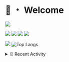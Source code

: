 # 👋 ・ Welcome
![](https://komarev.com/ghpvc/?username=Lorenzo0111)

![](https://img.shields.io/badge/Java-ED8B00?style=for-the-badge&logo=java&logoColor=white)
![](https://img.shields.io/badge/JavaScript-323330?style=for-the-badge&logo=javascript&logoColor=F7DF1E)
![](https://img.shields.io/badge/Node.js-339933?style=for-the-badge&logo=nodedotjs&logoColor=white)
![](https://img.shields.io/badge/React-20232A?style=for-the-badge&logo=react&logoColor=61DAFB)

[![](https://github-readme-stats.vercel.app/api?username=Lorenzo0111&show_icons=true&count_private=true)](https://github.com/Lorenzo0111)
![Top Langs](https://github-readme-stats.vercel.app/api/top-langs/?username=Lorenzo0111&layout=compact)

<details>
<summary>⏰ Recent Activity</summary>

<!--RECENT_ACTIVITY:start-->
1. ![issueClosed] **Issue closed:** [ZombieStriker/QualityArmory#207](https://github.com/ZombieStriker/QualityArmory/issues/207)
2. ![comment] **Commented:** [ZombieStriker/QualityArmory#207](https://github.com/ZombieStriker/QualityArmory/issues/207#issuecomment-974657945)
3. ![prMerged] **Pull request merged:** [Lorenzo0111/NodeBin#35](https://github.com/Lorenzo0111/NodeBin/pull/35)
4. ![prMerged] **Pull request merged:** [Lorenzo0111/NodeBin#34](https://github.com/Lorenzo0111/NodeBin/pull/34)
5. ![prMerged] **Pull request merged:** [Lorenzo0111/MultiLang#42](https://github.com/Lorenzo0111/MultiLang/pull/42)
6. ![prMerged] **Pull request merged:** [Lorenzo0111/MultiLang#44](https://github.com/Lorenzo0111/MultiLang/pull/44)
7. ![comment] **Commented:** [Lorenzo0111/MultiLang#44](https://github.com/Lorenzo0111/MultiLang/pull/44#issuecomment-971733435)
8. ![prMerged] **Pull request merged:** [Lorenzo0111/MultiLang#43](https://github.com/Lorenzo0111/MultiLang/pull/43)
9. ![comment] **Commented:** [Lorenzo0111/MultiLang#42](https://github.com/Lorenzo0111/MultiLang/pull/42#issuecomment-971733224)
10. ![prMerged] **Pull request merged:** [Lorenzo0111/NodeBin#33](https://github.com/Lorenzo0111/NodeBin/pull/33)
<!--RECENT_ACTIVITY:end-->


<!--RECENT_ACTIVITY:last_update-->
Last Updated: Monday, November 22nd, 2021, 12:38:36 AM
<!--RECENT_ACTIVITY:last_update_end-->
</details>

[issueOpened]: https://cdn.jsdelivr.net/gh/Readme-Workflows/Readme-Icons@main/icons/octicons/IssueOpenedOld.svg
[issueClosed]: https://cdn.jsdelivr.net/gh/Readme-Workflows/Readme-Icons@main/icons/octicons/IssueClosedOld.svg

[prOpened]: https://cdn.jsdelivr.net/gh/Readme-Workflows/Readme-Icons@main/icons/octicons/PullRequestOpened.svg
[prClosed]: https://cdn.jsdelivr.net/gh/Readme-Workflows/Readme-Icons@main/icons/octicons/PullRequestClosed.svg
[prMerged]: https://cdn.jsdelivr.net/gh/Readme-Workflows/Readme-Icons@main/icons/octicons/PullRequestMerged.svg

[comment]: https://cdn.jsdelivr.net/gh/Readme-Workflows/Readme-Icons@main/icons/octicons/Comment.svg

[changesRequested]: https://cdn.jsdelivr.net/gh/Readme-Workflows/Readme-Icons@main/icons/octicons/RequestedChanges.svg
[approved]: https://cdn.jsdelivr.net/gh/Readme-Workflows/Readme-Icons@main/icons/octicons/ApprovedChanges.svg

[repoCreated]: https://cdn.jsdelivr.net/gh/Readme-Workflows/Readme-Icons@main/icons/octicons/Repository.svg
[release]: https://cdn.jsdelivr.net/gh/Readme-Workflows/Readme-Icons@main/icons/octicons/Release.svg
[star]: https://cdn.jsdelivr.net/gh/Readme-Workflows/Readme-Icons@main/icons/octicons/StarredRepository.svg
[wiki]: https://cdn.jsdelivr.net/gh/Readme-Workflows/Readme-Icons@main/icons/octicons/Wiki.svg
[fork]: https://cdn.jsdelivr.net/gh/Readme-Workflows/Readme-Icons@main/icons/octicons/ForkedRepository.svg
[people]: https://cdn.jsdelivr.net/gh/Readme-Workflows/Readme-Icons@main/icons/octicons/People.svg
